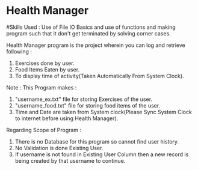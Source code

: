 # Health Manager

#Skills Used : Use of File IO Basics and use of functions and making program such that it don't get terminated by solving corner cases.

Health Manager program is the project wherein you can log and retrieve following :
1. Exercises done by user.
2. Food Items Eaten by user.
3. To display time of activity(Taken Automatically From System Clock).

Note :
This Program makes :
1. "username_ex.txt" file for storing Exercises of the user.
2. "username_food.txt" file for storing food items of the user.
3. Time and Date are taken from System clock(Please Sync System Clock to internet 
   before using Health Manager).


Regarding Scope of Program :  
1. There is no Database for this program so cannot find user history.
2. No Validation is done Existing User.
3. If username is not found in Existing User Column then a new record is being
   created by that username to continue.
